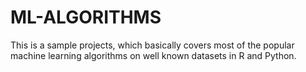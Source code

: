 # ML-ALGORITHMS
This is a sample projects, which basically covers most of the popular machine learning algorithms on well known datasets in R and Python.
